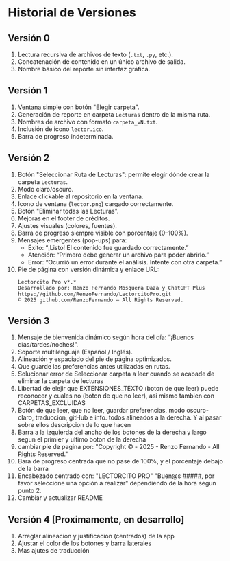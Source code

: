 # Historial de Versiones

## Versión 0
1. Lectura recursiva de archivos de texto (`.txt`, `.py`, etc.).
2. Concatenación de contenido en un único archivo de salida.
3. Nombre básico del reporte sin interfaz gráfica.

## Versión 1
1. Ventana simple con botón "Elegir carpeta".
2. Generación de reporte en carpeta `Lecturas` dentro de la misma ruta.
3. Nombres de archivo con formato `carpeta_vN.txt`.
4. Inclusión de icono `lector.ico`.
5. Barra de progreso indeterminada.

## Versión 2
1. Botón "Seleccionar Ruta de Lecturas": permite elegir dónde crear la carpeta `Lecturas`.  
2. Modo claro/oscuro.  
3. Enlace clickable al repositorio en la ventana.  
4. Icono de ventana (`lector.png`) cargado correctamente.  
5. Botón "Eliminar todas las Lecturas".  
6. Mejoras en el footer de créditos.  
7. Ajustes visuales (colores, fuentes).  
8. Barra de progreso siempre visible con porcentaje (0–100%).  
9. Mensajes emergentes (pop-ups) para:
   - Éxito: “¡Listo! El contenido fue guardado correctamente.”
   - Atención: “Primero debe generar un archivo para poder abrirlo.”
   - Error: “Ocurrió un error durante el análisis. Intente con otra carpeta.”
10. Pie de página con versión dinámica y enlace URL:
    ```
    Lectorcito Pro v*.*  
    Desarrollado por: Renzo Fernando Mosquera Daza y ChatGPT Plus  
    https://github.com/RenzoFernando/LectorcitoPro.git  
    © 2025 github.com/RenzoFernando – All Rights Reserved.
    ```

## Versión 3  
1. Mensaje de bienvenida dinámico según hora del día: “¡Buenos días/tardes/noches!”.  
2. Soporte multilenguaje (Español / Inglés).  
3. Alineación y espaciado del pie de página optimizados.
4. Que guarde las preferencias antes utilizadas en rutas.
5. Solucionar error de Seleccionar carpeta a leer cuando se acabade de eliminar la carpeta de lecturas
6. Libertad de elejir que EXTENSIONES_TEXTO (boton de que leer) puede reconocer y cuales no (boton de que no leer), asi mismo tambien con CARPETAS_EXCLUIDAS
7. Botón de que leer, que no leer, guardar preferencias, modo oscuro-claro, traduccion, gitHub e info. todos alineados a la derecha. Y al pasar sobre ellos descripcion de lo que hacen
8. Barra a la izquierda del ancho de los botones de la derecha y largo segun el primier y ultimo boton de la derecha
9. cambiar pie de pagina por: 
      "Copyright © - 2025 - Renzo Fernando - All Rights Reserved."
10. Bara de progreso centrada que no pase de 100%, y el porcentaje debajo de la barra
11. Encabezado centrado con:
      "LECTORCITO PRO"
      "Buen@s #####,  por favor seleccione una opción a realizar"
   dependiendo de la hora segun punto 2.
12. Cambiar y actualizar README

## Versión 4 [Proximamente, en desarrollo]
1. Arreglar alineacion y justificación (centrados) de la app
2. Ajustar el color de los botones y barra laterales
3. Mas ajutes de traducción
